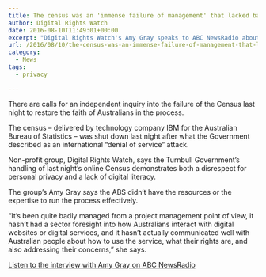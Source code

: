 ```yaml
---
title: The census was an 'immense failure of management' that lacked basic planning
author: Digital Rights Watch
date: 2016-08-10T11:49:01+00:00
excerpt: "Digital Rights Watch's Amy Gray speaks to ABC NewsRadio about the Census."
url: /2016/08/10/the-census-was-an-immense-failure-of-management-that-lacked-basic-planning/
category:
  - News
tags:
  - privacy

---
```

There are calls for an independent inquiry into the failure of the Census last night to restore the faith of Australians in the process.

The census &#8211; delivered by technology company IBM for the Australian Bureau of Statistics &#8211; was shut down last night after what the Government described as an international &#8220;denial of service&#8221; attack.

Non-profit group, Digital Rights Watch, says the Turnbull Government&#8217;s handling of last night&#8217;s online Census demonstrates both a disrespect for personal privacy and a lack of digital literacy.

The group&#8217;s Amy Gray says the ABS didn&#8217;t have the resources or the expertise to run the process effectively.

&#8220;It&#8217;s been quite badly managed from a project management point of view, it hasn&#8217;t had a sector foresight into how Australians interact with digital websites or digital services, and it hasn&#8217;t actually communicated well with Australian people about how to use the service, what their rights are, and also addressing their concerns,&#8221; she says.

[Listen to the interview with Amy Gray on ABC NewsRadio][1]

 [1]: http://www.abc.net.au/newsradio/content/s4515784.htm
